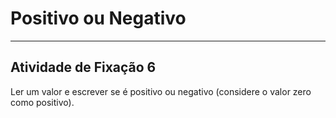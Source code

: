 # Positivo ou Negativo  

---

## Atividade de Fixação 6  

Ler um valor e escrever se é positivo ou negativo (considere o valor zero como positivo).  
 
